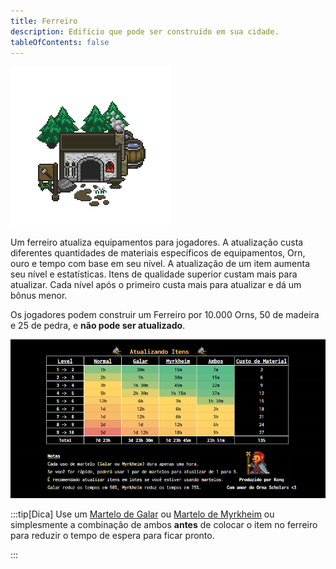 ```yaml
---
title: Ferreiro
description: Edifício que pode ser construído em sua cidade.
tableOfContents: false
---
```


![Ferreiro](https://raw.githubusercontent.com/Orna-Brasil/Assets/main/Edificios/Blacksmith.webp)

Um ferreiro atualiza equipamentos para jogadores. A atualização custa diferentes quantidades de materiais específicos de equipamentos, Orn, ouro e tempo com base em seu nível. A atualização de um item aumenta seu nível e estatísticas. Itens de qualidade superior custam mais para atualizar. Cada nível após o primeiro custa mais para atualizar e dá um bônus menor.

Os jogadores podem construir um Ferreiro por 10.000 Orns, 50 de madeira e 25 de pedra, e **não pode ser atualizado**.

![Tabela do Ferreiro](https://raw.githubusercontent.com/Orna-Brasil/Assets/main/infograficos/hammers.png)


:::tip[Dica]
Use um [Martelo de Galar](https://playorna.com/codex/items/galars-hammer/) ou [Martelo de Myrkheim](https://playorna.com/codex/items/myrkheim-hammer/) ou simplesmente a combinação de ambos **antes** de colocar o item no ferreiro para reduzir o tempo de espera para ficar pronto.

:::